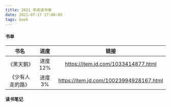 ```yaml
---
title: 2021 年阅读书单
date: 2021-07-17 17:08:03
tags: book
---
```

#### 书单
|书名|进度|链接|
| :----: | :----: | :----: |
|《黑天鹅》|进度 12% |https://item.jd.com/1033414877.html|
|《少有人走的路》|进度 3%|https://item.jd.com/10023994928167.html|
<!--more-->
#### 读书笔记
